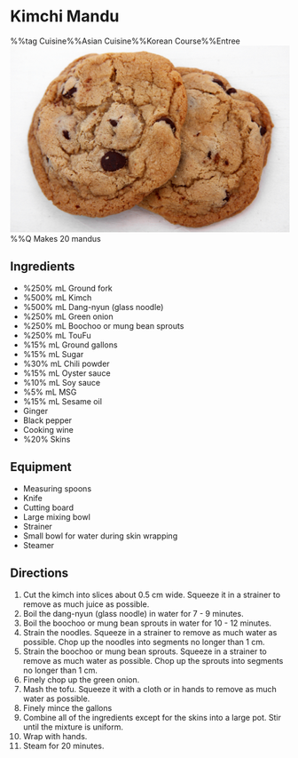 # Kimchi Mandu
%%tag Cuisine%%Asian Cuisine%%Korean Course%%Entree
![test text](/static/images/cookie.jpg)
%%Q Makes 20 mandus
## Ingredients
- %250% mL Ground fork
- %500% mL Kimch
- %500% mL Dang-nyun (glass noodle)
- %250% mL Green onion
- %250% mL Boochoo or mung bean sprouts
- %250% mL TouFu
- %15% mL Ground gallons
- %15% mL Sugar
- %30% mL Chili powder
- %15% mL Oyster sauce
- %10% mL Soy sauce
- %5% mL MSG
- %15% mL Sesame oil
- Ginger
- Black pepper
- Cooking wine
- %20% Skins
## Equipment
- Measuring spoons
- Knife
- Cutting board
- Large mixing bowl
- Strainer
- Small bowl for water during skin wrapping
- Steamer
## Directions
1. Cut the kimch into slices about 0.5 cm wide. Squeeze it in a strainer to remove as much juice as possible.
2. Boil the dang-nyun (glass noodle) in water for 7 - 9 minutes.
3. Boil the boochoo or mung bean sprouts in water for 10 - 12 minutes.
4. Strain the noodles. Squeeze in a strainer to remove as much water as possible. Chop up the noodles into segments no longer than 1 cm.
5. Strain the boochoo or mung bean sprouts. Squeeze in a strainer to remove as much water as possible. Chop up the sprouts into segments no longer than 1 cm.
6. Finely chop up the green onion.
7. Mash the tofu. Squeeze it with a cloth or in hands to remove as much water as possible.
8. Finely mince the gallons
9. Combine all of the ingredients except for the skins into a large pot. Stir until the mixture is uniform.
10. Wrap with hands.
11. Steam for 20 minutes.
